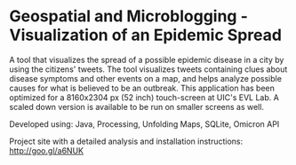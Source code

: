 Geospatial and Microblogging - Visualization of an Epidemic Spread
==========

A tool that visualizes the spread of a possible epidemic disease in a city by using the citizens' tweets. The tool visualizes tweets containing clues about disease symptoms and other events on a map, and helps analyze possible causes for what is believed to be an outbreak. This application has been optimized for a 8160x2304 px (52 inch) touch-screen at UIC's EVL Lab. A scaled down version is available to be run on smaller screens as well.

Developed using: Java, Processing, Unfolding Maps, SQLite, Omicron API

Project site with a detailed analysis and installation instructions: http://goo.gl/a6NUK
